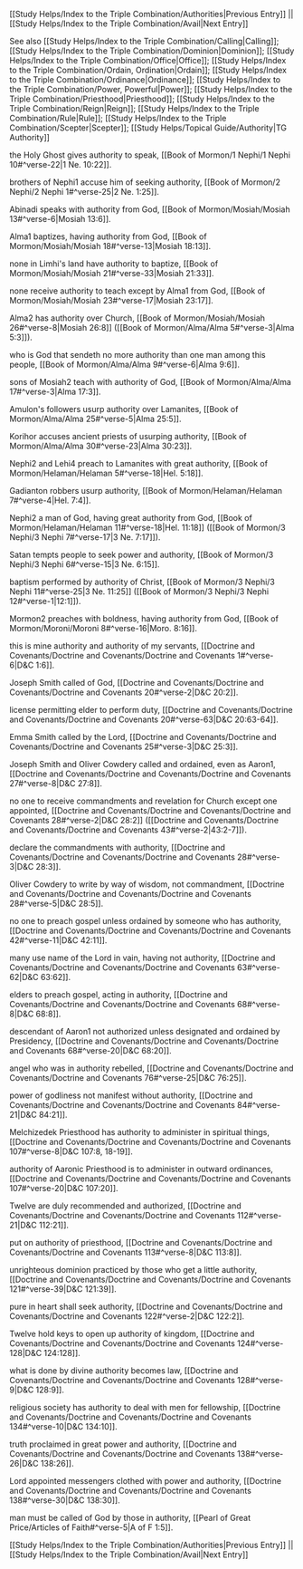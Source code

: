 [[Study Helps/Index to the Triple Combination/Authorities|Previous Entry]]  ||  [[Study Helps/Index to the Triple Combination/Avail|Next Entry]]

 See also [[Study Helps/Index to the Triple Combination/Calling|Calling]]; [[Study Helps/Index to the Triple Combination/Dominion|Dominion]]; [[Study Helps/Index to the Triple Combination/Office|Office]]; [[Study Helps/Index to the Triple Combination/Ordain, Ordination|Ordain]]; [[Study Helps/Index to the Triple Combination/Ordinance|Ordinance]]; [[Study Helps/Index to the Triple Combination/Power, Powerful|Power]]; [[Study Helps/Index to the Triple Combination/Priesthood|Priesthood]]; [[Study Helps/Index to the Triple Combination/Reign|Reign]]; [[Study Helps/Index to the Triple Combination/Rule|Rule]]; [[Study Helps/Index to the Triple Combination/Scepter|Scepter]]; [[Study Helps/Topical Guide/Authority|TG Authority]]

 the Holy Ghost gives authority to speak, [[Book of Mormon/1 Nephi/1 Nephi 10#^verse-22|1 Ne. 10:22]].

 brothers of Nephi1 accuse him of seeking authority, [[Book of Mormon/2 Nephi/2 Nephi 1#^verse-25|2 Ne. 1:25]].

 Abinadi speaks with authority from God, [[Book of Mormon/Mosiah/Mosiah 13#^verse-6|Mosiah 13:6]].

 Alma1 baptizes, having authority from God, [[Book of Mormon/Mosiah/Mosiah 18#^verse-13|Mosiah 18:13]].

 none in Limhi's land have authority to baptize, [[Book of Mormon/Mosiah/Mosiah 21#^verse-33|Mosiah 21:33]].

 none receive authority to teach except by Alma1 from God, [[Book of Mormon/Mosiah/Mosiah 23#^verse-17|Mosiah 23:17]].

 Alma2 has authority over Church, [[Book of Mormon/Mosiah/Mosiah 26#^verse-8|Mosiah 26:8]] ([[Book of Mormon/Alma/Alma 5#^verse-3|Alma 5:3]]).

 who is God that sendeth no more authority than one man among this people, [[Book of Mormon/Alma/Alma 9#^verse-6|Alma 9:6]].

 sons of Mosiah2 teach with authority of God, [[Book of Mormon/Alma/Alma 17#^verse-3|Alma 17:3]].

 Amulon's followers usurp authority over Lamanites, [[Book of Mormon/Alma/Alma 25#^verse-5|Alma 25:5]].

 Korihor accuses ancient priests of usurping authority, [[Book of Mormon/Alma/Alma 30#^verse-23|Alma 30:23]].

 Nephi2 and Lehi4 preach to Lamanites with great authority, [[Book of Mormon/Helaman/Helaman 5#^verse-18|Hel. 5:18]].

 Gadianton robbers usurp authority, [[Book of Mormon/Helaman/Helaman 7#^verse-4|Hel. 7:4]].

 Nephi2 a man of God, having great authority from God, [[Book of Mormon/Helaman/Helaman 11#^verse-18|Hel. 11:18]] ([[Book of Mormon/3 Nephi/3 Nephi 7#^verse-17|3 Ne. 7:17]]).

 Satan tempts people to seek power and authority, [[Book of Mormon/3 Nephi/3 Nephi 6#^verse-15|3 Ne. 6:15]].

 baptism performed by authority of Christ, [[Book of Mormon/3 Nephi/3 Nephi 11#^verse-25|3 Ne. 11:25]] ([[Book of Mormon/3 Nephi/3 Nephi 12#^verse-1|12:1]]).

 Mormon2 preaches with boldness, having authority from God, [[Book of Mormon/Moroni/Moroni 8#^verse-16|Moro. 8:16]].

 this is mine authority and authority of my servants, [[Doctrine and Covenants/Doctrine and Covenants/Doctrine and Covenants 1#^verse-6|D&C 1:6]].

 Joseph Smith called of God, [[Doctrine and Covenants/Doctrine and Covenants/Doctrine and Covenants 20#^verse-2|D&C 20:2]].

 license permitting elder to perform duty, [[Doctrine and Covenants/Doctrine and Covenants/Doctrine and Covenants 20#^verse-63|D&C 20:63-64]].

 Emma Smith called by the Lord, [[Doctrine and Covenants/Doctrine and Covenants/Doctrine and Covenants 25#^verse-3|D&C 25:3]].

 Joseph Smith and Oliver Cowdery called and ordained, even as Aaron1, [[Doctrine and Covenants/Doctrine and Covenants/Doctrine and Covenants 27#^verse-8|D&C 27:8]].

 no one to receive commandments and revelation for Church except one appointed, [[Doctrine and Covenants/Doctrine and Covenants/Doctrine and Covenants 28#^verse-2|D&C 28:2]] ([[Doctrine and Covenants/Doctrine and Covenants/Doctrine and Covenants 43#^verse-2|43:2-7]]).

 declare the commandments with authority, [[Doctrine and Covenants/Doctrine and Covenants/Doctrine and Covenants 28#^verse-3|D&C 28:3]].

 Oliver Cowdery to write by way of wisdom, not commandment, [[Doctrine and Covenants/Doctrine and Covenants/Doctrine and Covenants 28#^verse-5|D&C 28:5]].

 no one to preach gospel unless ordained by someone who has authority, [[Doctrine and Covenants/Doctrine and Covenants/Doctrine and Covenants 42#^verse-11|D&C 42:11]].

 many use name of the Lord in vain, having not authority, [[Doctrine and Covenants/Doctrine and Covenants/Doctrine and Covenants 63#^verse-62|D&C 63:62]].

 elders to preach gospel, acting in authority, [[Doctrine and Covenants/Doctrine and Covenants/Doctrine and Covenants 68#^verse-8|D&C 68:8]].

 descendant of Aaron1 not authorized unless designated and ordained by Presidency, [[Doctrine and Covenants/Doctrine and Covenants/Doctrine and Covenants 68#^verse-20|D&C 68:20]].

 angel who was in authority rebelled, [[Doctrine and Covenants/Doctrine and Covenants/Doctrine and Covenants 76#^verse-25|D&C 76:25]].

 power of godliness not manifest without authority, [[Doctrine and Covenants/Doctrine and Covenants/Doctrine and Covenants 84#^verse-21|D&C 84:21]].

 Melchizedek Priesthood has authority to administer in spiritual things, [[Doctrine and Covenants/Doctrine and Covenants/Doctrine and Covenants 107#^verse-8|D&C 107:8, 18-19]].

 authority of Aaronic Priesthood is to administer in outward ordinances, [[Doctrine and Covenants/Doctrine and Covenants/Doctrine and Covenants 107#^verse-20|D&C 107:20]].

 Twelve are duly recommended and authorized, [[Doctrine and Covenants/Doctrine and Covenants/Doctrine and Covenants 112#^verse-21|D&C 112:21]].

 put on authority of priesthood, [[Doctrine and Covenants/Doctrine and Covenants/Doctrine and Covenants 113#^verse-8|D&C 113:8]].

 unrighteous dominion practiced by those who get a little authority, [[Doctrine and Covenants/Doctrine and Covenants/Doctrine and Covenants 121#^verse-39|D&C 121:39]].

 pure in heart shall seek authority, [[Doctrine and Covenants/Doctrine and Covenants/Doctrine and Covenants 122#^verse-2|D&C 122:2]].

 Twelve hold keys to open up authority of kingdom, [[Doctrine and Covenants/Doctrine and Covenants/Doctrine and Covenants 124#^verse-128|D&C 124:128]].

 what is done by divine authority becomes law, [[Doctrine and Covenants/Doctrine and Covenants/Doctrine and Covenants 128#^verse-9|D&C 128:9]].

 religious society has authority to deal with men for fellowship, [[Doctrine and Covenants/Doctrine and Covenants/Doctrine and Covenants 134#^verse-10|D&C 134:10]].

 truth proclaimed in great power and authority, [[Doctrine and Covenants/Doctrine and Covenants/Doctrine and Covenants 138#^verse-26|D&C 138:26]].

 Lord appointed messengers clothed with power and authority, [[Doctrine and Covenants/Doctrine and Covenants/Doctrine and Covenants 138#^verse-30|D&C 138:30]].

 man must be called of God by those in authority, [[Pearl of Great Price/Articles of Faith#^verse-5|A of F 1:5]].

[[Study Helps/Index to the Triple Combination/Authorities|Previous Entry]]  ||  [[Study Helps/Index to the Triple Combination/Avail|Next Entry]]